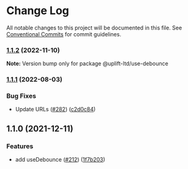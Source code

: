 # Change Log

All notable changes to this project will be documented in this file.
See [Conventional Commits](https://conventionalcommits.org) for commit guidelines.

### [1.1.2](https://github.com/uplift-ltd/nexus/compare/@uplift-ltd/use-debounce@1.1.1...@uplift-ltd/use-debounce@1.1.2) (2022-11-10)

**Note:** Version bump only for package @uplift-ltd/use-debounce





### [1.1.1](https://github.com/uplift-ltd/nexus/compare/@uplift-ltd/use-debounce@1.1.0...@uplift-ltd/use-debounce@1.1.1) (2022-08-03)


### Bug Fixes

* Update URLs ([#282](https://github.com/uplift-ltd/nexus/issues/282)) ([c2d0c84](https://github.com/uplift-ltd/nexus/commit/c2d0c843c8eb18c4a9ae360ee2d840f5be388fac))



## 1.1.0 (2021-12-11)


### Features

* add useDebounce ([#212](https://github.com/uplift-ltd/nexus/issues/212)) ([1f7b203](https://github.com/uplift-ltd/nexus/commit/1f7b203f92dd37ece87e5e8a74fbbe5b9e13ee9e))
